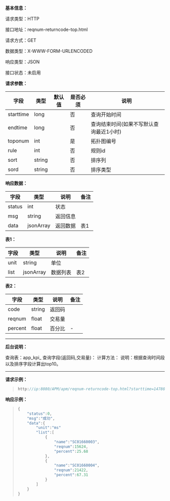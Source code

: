 **基本信息：**

请求类型：HTTP

接口地址：reqnum-returncode-top.html

请求方式：GET

数据类型：X-WWW-FORM-URLENCODED

响应类型：JSON

接口状态：未启用

**请求参数：**

| **字段** | **类型** | **默认值** | **是否必须** | **说明** |
| --- | --- | --- | --- | --- |
| starttime | long | | 否 | 查询开始时间 |
| endtime | long | | 否 | 查询结束时间\(如果不写默认查询最近1小时\) |
| toponum | int | | 是 | 拓扑图编号 |
| rule | int | | 否 | 规则id |
| sort| string | | 否 | 排序列 |
| sord | string | | 否 | 排序类型 |

**响应数据：**

| **字段** | **类型** | **说明** | **备注** |
| --- | --- | --- | --- |
| status | int | 状态 | |
| msg | string | 返回信息 | |
| data | jsonArray | 返回数据 | 表1 |

**表1：**

| **字段** | **类型** | **说明** | **备注** |
| --- | --- | --- | --- |
| unit | string | 单位 | |
| list | jsonArray | 数据列表 | 表2 |

**表2：**

| **字段** | **类型** | **说明** | **备注** |
| --- | --- | --- | --- |
| code | string | 返回码 |  |
| reqnum | float | 交易量 | |
| percent | float | 百分比 | - |

---

**后台说明：**

查询表：app\_kpi\_
查询字段\(返回码,交易量\)：
计算方法：
说明：根据查询时间段以及排序字段计算出top10。

---

**请求示例：**

> ```js
> http://ip:8080/APM/apm/reqnum-returncode-top.html?starttime=1478048400&endtime=1478052000&sort=pagetranstime&sord=DESC
> ```

**响应示例：**

> ```js
> {
>     "status":0,
>     "msg":"成功",
>     "data":{
>         "unit":"ms"
>         "list":[
>             {
>                 "name":"SC01660003",
>                 "reqnum":15624,
>                 "percent":25.68            
>             },
>             {
>                 "name":"SC01660004",
>                 "reqnum":21422,
>                 "percent":67.31 
>             }
>         ]
>     }
> }
> ```